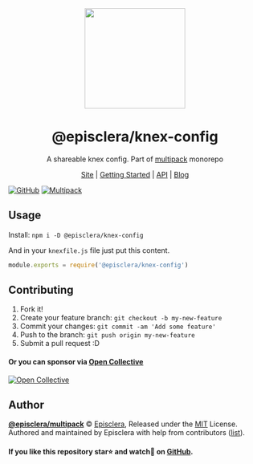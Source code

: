 <div align="center">
  <a href="https://episclera.github.io/multipack/">
  <img style="max-width:100%;" height="200"
    src="https://raw.githubusercontent.com/episclera/multipack/master/logo.png">
  </a>
  <h1>@episclera/knex-config</h1>
  <p>A shareable knex config. Part of <a href="https://github.com/episclera/multipack">multipack</a> monorepo</p>
  <p>
    <a href="https://episclera.github.io/multipack/">Site</a>
    | <a href="https://episclera.github.io/multipack/docs/doc-introduction">Getting Started</a>
    | <a href="https://episclera.github.io/multipack/docs/doc-api-introduction">API</a>
    | <a href="https://episclera.github.io/multipack/blog/">Blog</a>
  </p>
</div>

[![GitHub](https://img.shields.io/github/license/episclera/multipack)](https://github.com/episclera/multipack/blob/master/LICENSE)
[![Multipack](https://img.shields.io/badge/Generated%20from-episclera%2Fmultipack-green)](https://github.com/episclera/multipack)

## Usage

Install: `npm i -D @episclera/knex-config`

And in your `knexfile.js` file just put this content.

```js
module.exports = require('@episclera/knex-config')
```

## Contributing

1. Fork it!
2. Create your feature branch: `git checkout -b my-new-feature`
3. Commit your changes: `git commit -am 'Add some feature'`
4. Push to the branch: `git push origin my-new-feature`
5. Submit a pull request :D

#### Or you can sponsor via [Open Collective](https://opencollective.com/episclera/)

[![Open Collective](https://opencollective.com/episclera/tiers/sponsor.svg?avatarHeight=60)](https://opencollective.com/episclera/)

## Author

**[@episclera/multipack](https://github.com/episclera/multipack)** © [Episclera](https://github.com/episclera), Released under the [MIT](https://github.com/episclera/multipack/blob/master/LICENSE) License.<br>
Authored and maintained by Episclera with help from contributors ([list](https://github.com/episclera/multipack/contributors)).

#### If you like this repository star⭐ and watch👀 on [GitHub](https://github.com/episclera/multipack).

